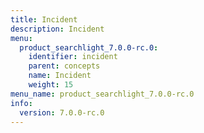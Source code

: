 ```yaml
---
title: Incident
description: Incident
menu:
  product_searchlight_7.0.0-rc.0:
    identifier: incident
    parent: concepts
    name: Incident
    weight: 15
menu_name: product_searchlight_7.0.0-rc.0
info:
  version: 7.0.0-rc.0
---
```


